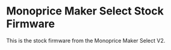 # Monoprice Maker Select Stock Firmware

This is the stock firmware from the Monoprice Maker Select V2.
